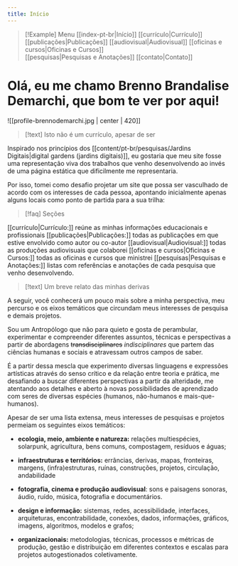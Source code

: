 ```yaml
---
title: Início
---
```


> [!Example] Menu
> [[index-pt-br|Início]] [[currículo|Currículo]]  [[publicações|Publicações]] [[audiovisual|Audiovisual]] [[oficinas e cursos|Oficinas e Cursos]]  
> [[pesquisas|Pesquisas e Anotações]] [[contato|Contato]]

# Olá, eu me chamo Brenno Brandalise Demarchi, que bom te ver por aqui!

![[profile-brennodemarchi.jpg | center | 420]]

> [!text] Isto não é um currículo, apesar de ser

Inspirado nos princípios dos [[content/pt-br/pesquisas/Jardins Digitais|digital gardens (jardins digitais)]], eu gostaria que meu site fosse uma representação viva dos trabalhos que venho desenvolvendo ao invés de uma página estática que dificilmente me representaria. 

Por isso, tomei como desafio projetar um site que possa ser vasculhado de acordo com os interesses de cada pessoa, apontando inicialmente apenas alguns locais como ponto de partida para a sua trilha:

> [!faq] Seções
> 

[[currículo|Currículo:]] reúne as minhas informações educacionais e profissionais
[[publicações|Publicações:]] todas as publicações em que estive envolvido como autor ou co-autor
[[audiovisual|Audiovisual:]] todas as produções audiovisuais que colaborei
[[oficinas e cursos|Oficinas e Cursos:]]  todas as oficinas e cursos que ministrei
[[pesquisas|Pesquisas e Anotações:]] listas com referências e anotações de cada pesquisa que venho desenvolvendo.

> [!text] Um breve relato das minhas derivas

 A seguir, você conhecerá um pouco mais sobre a minha perspectiva, meu percurso e os eixos temáticos que circundam meus interesses de pesquisa e demais projetos.

Sou um Antropólogo que não para quieto e gosta de perambular, experimentar e compreender diferentes assuntos, técnicas e perspectivas a partir de abordagens ~~transdisciplinares~~ _indisciplinares_ que partem das ciências humanas e sociais e atravessam outros campos de saber.

É a partir dessa mescla que experimento diversas linguagens e expressões artísticas através do senso crítico e da relação entre teoria e prática, me desafiando a buscar diferentes perspectivas a partir da alteridade, me atentando aos detalhes e aberto à novas possibilidades de aprendizado com seres de diversas espécies (humanos, não-humanos e mais-que-humanos).

Apesar de ser uma lista extensa, meus interesses de pesquisas e projetos permeiam os seguintes eixos temáticos:

- **ecologia, meio, ambiente e natureza:** relações multiespécies, solarpunk, agricultura, bens comuns, compostagem, resíduos e águas;

- **infraestruturas e territórios:** errâncias, derivas, mapas, fronteiras, margens, (infra)estruturas, ruínas, construções, projetos, circulação, andabilidade

- **fotografia, cinema e produção audiovisual**: sons e paisagens sonoras, áudio, ruído, música, fotografia e documentários.

- **design e informação:** sistemas, redes, acessibilidade, interfaces, arquiteturas, encontrabilidade, conexões, dados, informações, gráficos, imagens, algoritmos, modelos e grafos;

- **organizacionais:** metodologias, técnicas, processos e métricas de produção, gestão e distribuição em diferentes contextos e escalas para projetos autogestionados coletivamente.